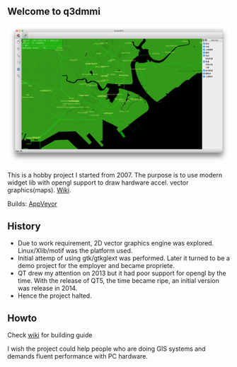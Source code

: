 ## Welcome to q3dmmi
![Demo](https://github.com/jiangfeng79/q3dmmi/blob/master/hmiios2014/Screenshots/4.png)

This is a hobby project I started from 2007.
The purpose is to use modern widget lib with opengl support to draw hardware accel. vector graphics(maps).
[Wiki](https://github.com/jiangfeng79/q3dmmi/wiki).

Builds:
[AppVeyor](https://ci.appveyor.com/project/jiangfeng79/q3dmmi/build/artifacts)

## History
- Due to work requirement, 2D vector graphics engine was explored. Linux/Xlib/motif was the platform used.
- Initial attemp of using gtk/gtkglext was performed. Later it turned to be a demo project for the employer and became propriete.
- QT drew my attention on 2013 but it had poor support for opengl by the time. With the release of QT5, the time became ripe, an initial version was release in 2014.
- Hence the project halted.

## Howto
Check [wiki](https://github.com/jiangfeng79/q3dmmi/wiki) for building guide

I wish the project could help people who are doing GIS systems and demands fluent performance with PC hardware. 
